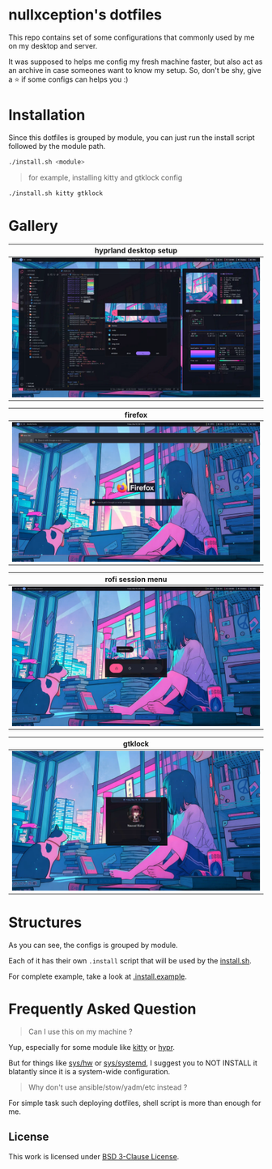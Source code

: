 # nullxception's dotfiles

This repo contains set of some configurations that commonly used by me on my desktop and server.

It was supposed to helps me config my fresh machine faster, but also act as an archive in case someones want to know my setup. So, don't be shy, give a ⭐️ if some configs can helps you :)

# Installation

Since this dotfiles is grouped by module, you can just run the install script followed by the module path.

```bash
./install.sh <module>
```

> for example, installing kitty and gtklock config

```bash
./install.sh kitty gtklock
```

# Gallery

| hyprland desktop setup                                  |
| ------------------------------------------------------- |
| ![hyprland desktop setup](.github/assets/hyprland.webp) |

| firefox                                 |
| --------------------------------------- |
| ![firefox](.github/assets/firefox.webp) |

| rofi session menu                                      |
| ------------------------------------------------------ |
| ![rofi session menu](.github/assets/rofi-session.webp) |

| gtklock                                 |
| --------------------------------------- |
| ![gtklock](.github/assets/gtklock.webp) |

# Structures

As you can see, the configs is grouped by module.

Each of it has their own `.install` script that will be used by the [install.sh](install.sh).

For complete example, take a look at [.install.example](.install.example).

# Frequently Asked Question

> Can I use this on my machine ?

Yup, especially for some module like [kitty](kitty) or [hypr](hypr).

But for things like [sys/hw](sys/hw) or [sys/systemd](sys/systemd), I suggest you to NOT INSTALL it blatantly since it is a system-wide configuration.

> Why don't use ansible/stow/yadm/etc instead ?

For simple task such deploying dotfiles, shell script is more than enough for me.

## License

This work is licensed under [BSD 3-Clause License](LICENSE).
